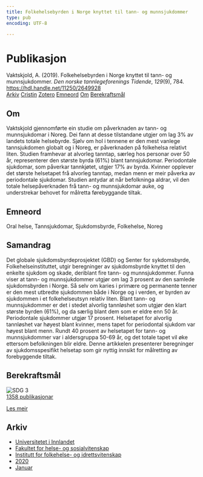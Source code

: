 ```yaml
---
title: Folkehelsebyrden i Norge knyttet til tann- og munnsjukdommer
type: pub
encoding: UTF-8

---
```

<h1>Publikasjon</h1>
<article id="csl-bib-container-A8JSXQYA" class="csl-bib-container">
  <div class="csl-bib-body"> <div class="csl-entry">Vaktskjold, A. (2019). Folkehelsebyrden i Norge knyttet til tann- og munnsjukdommer. <i>Den norske tannlegeforenings Tidende</i>, <i>129</i>(9), 784. <a href="https://hdl.handle.net/11250/2649928">https://hdl.handle.net/11250/2649928</a></div> </div>
  <div class="csl-bib-buttons">
    <a href="#taxonomy-article-A8JSXQYA" alt="archive" class="csl-bib-button">Arkiv</a>
    <a href="https://app.cristin.no/results/show.jsf?id=1781762" alt="Cristin" class="csl-bib-button">Cristin</a>
    <a href="http://zotero.org/groups/5881554/items/A8JSXQYA" alt="Zotero" class="csl-bib-button">Zotero</a>
    <a href="#keywords-article-A8JSXQYA" alt="keywords" class="csl-bib-button">Emneord</a>
    <a href="#about-article-A8JSXQYA" alt="about_pub" class="csl-bib-button">Om</a>
    <a href="#sdg-article-A8JSXQYA" alt="sdg" class="csl-bib-button">Berekraftsmål</a>
  </div>
  <div id="csl-bib-meta-container-A8JSXQYA"></div>
</article>
<div id="csl-bib-meta-A8JSXQYA" class="csl-bib-meta">
  <article id="about-article-A8JSXQYA" class="about_pub-article">
    <h1>Om</h1>
    Vaktskjold gjennomførte ein studie om påverknaden av tann- og munnsjukdomar i Noreg. Dei fann at desse tilstandane utgjer om lag 3% av landets totale helsebyrde. Sjølv om hol i tennene er den mest vanlege tannsjukdomen globalt og i Noreg, er påverknaden på folkehelsa relativt liten. Studien framhevar at alvorleg tanntap, særleg hos personar over 50 år, representerer den største byrda (61%) blant tannsjukdomar. Periodontale sjukdomar, som påverkar tannkjøtet, utgjer 17% av byrda. Kvinner opplever det største helsetapet frå alvorleg tanntap, medan menn er meir påverka av periodontale sjukdomar. Studien antydar at når befolkninga aldrar, vil den totale helsepåverknaden frå tann- og munnsjukdomar auke, og understrekar behovet for målretta førebyggande tiltak.
  </article>
  <article id="keywords-article-A8JSXQYA" class="keywords-article">
    <h1>Emneord</h1>
    Oral helse, Tannsjukdomar, Sjukdomsbyrde, Folkehelse, Noreg
  </article>
  <article id="abstract-article-A8JSXQYA" class="abstract-article">
    <h1>Samandrag</h1>
    Det globale sjukdomsbyrdeprosjektet (GBD) og Senter for sykdomsbyrde, Folkehelseinstituttet, utgir beregninger av sjukdomsbyrde knyttet til den enkelte sjukdom og skade, deriblant fire tann- og munnsjukdommer. Funna viser at tann- og munnsjukdommer utgjør om lag 3 prosent av den samlede sjukdomsbyrden i Norge. Så selv om karies i primære og permanente tenner er den mest utbredte sjukdommen både i Norge og i verden, er byrden av sjukdommen i et folkehelseutsyn relativ liten. Blant tann- og munnsjukdommer er det i stedet alvorlig tannløshet som utgjør den klart største byrden (61%), og da særlig blant dem som er eldre enn 50 år. Periodontale sjukdommer utgjør 17 prosent. Helsetapet for alvorlig tannløshet var høyest blant kvinner, mens tapet for periodontal sjukdom var høyest blant menn. Rundt 40 prosent av helsetapet for tann- og munnsjukdommer var i aldersgruppa 50-69 år, og det totale tapet vil øke ettersom befolkningen blir eldre. Denne artikkelen presenterer beregninger av sjukdomsspesifikt helsetap som gir nyttig innsikt for målretting av forebyggende tiltak.
  </article>
  <article id="sdg-article-A8JSXQYA" class="sdg-article">
    <h1>Berekraftsmål</h1>
    <div class="sdg-container"><div id="sdg3" class="sdg">
        <img src="{{< params subfolder >}}images/sdg/sdg03_nn.png" class="image" alt="SDG 3">
        <div class="sdg-overlay">
          <a href="/nn/archive/?key=?sdg=3#archive" class="sdg-publication-count"><span>1358</span> publikasjonar</a>
          <p><a href="https://fn.no/om-fn/fns-baerekraftsmaal/god-helse-og-livskvalitet?lang=nno-NO" class="sdg-read-more">Les meir</a></p>
        </div>
      </div></div>
  </article>
  <article id="taxonomy-article-A8JSXQYA" class="taxonomy-article">
    <h1>Arkiv</h1>
    <ul>
      <li>
        <a href="/nn/archive/?key=3DCRN523">Universitetet i Innlandet</a>
      </li>
      <li>
        <a href="/nn/archive/?key=IDKFS3MX">Fakultet for helse- og sosialvitenskap</a>
      </li>
      <li>
        <a href="/nn/archive/?key=FJXE3Z8X">Institutt for folkehelse- og idrettsvitenskap</a>
      </li>
      <li>
        <a href="/nn/archive/?key=6ZJPMG9D">2020</a>
      </li>
      <li>
        <a href="/nn/archive/?key=VMNMBFHC">Januar</a>
      </li>
    </ul>
  </article>
</div>
